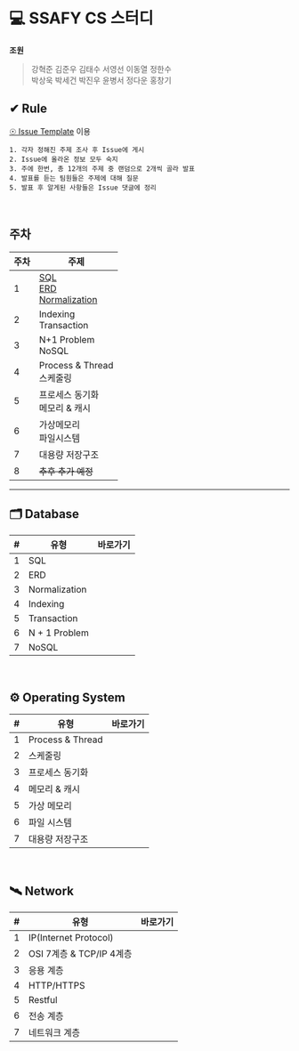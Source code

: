 # 💻 SSAFY CS 스터디

<b>조원</b>

> 강혁준 김준우 김태수 서영선 이동열 정한수<br/>
> 박상욱 박세건 박진우 윤병서 정다운 홍창기

## ✔ Rule

[☉ Issue Template](https://github.com/CSSAFTUDY/CS_STUDY/issues) 이용

```
1. 각자 정해진 주제 조사 후 Issue에 게시
2. Issue에 올라온 정보 모두 숙지
3. 주에 한번, 총 12개의 주제 중 랜덤으로 2개씩 골라 발표
4. 발표를 듣는 팀원들은 주제에 대해 질문
5. 발표 후 알게된 사항들은 Issue 댓글에 정리
```

<br/>

## 주차

| 주차 | 주제                                        |
| ---- | ------------------------------------------- |
| 1    | [SQL](https://github.com/CSSAFTUDY/CS_STUDY/tree/main/DB/SQL) <br> [ERD](https://github.com/CSSAFTUDY/CS_STUDY/tree/main/DB/ERD) <br> [Normalization](https://github.com/CSSAFTUDY/CS_STUDY/tree/main/DB/Normalization) |
| 2    | Indexing <br> Transaction                   |
| 3    | N+1 Problem <br> NoSQL                      |
| 4    | Process & Thread <br> 스케줄링              |
| 5    | 프로세스 동기화 <br> 메모리 & 캐시          |
| 6    | 가상메모리 <br> 파일시스템                  |
| 7    | 대용량 저장구조                             |
| 8    | <del>추후 추가 예정</del>                   |

<hr>

## 🗂️ Database

| #   | 유형          | 바로가기 |
| --- | ------------- | -------- |
| 1   | SQL           | []()     |
| 2   | ERD           | []()     |
| 3   | Normalization | []()     |
| 4   | Indexing      | []()     |
| 5   | Transaction   | []()     |
| 6   | N + 1 Problem | []()     |
| 7   | NoSQL         | []()     |

<br/>

## ⚙️ Operating System

| #   | 유형             | 바로가기 |
| --- | ---------------- | -------- |
| 1   | Process & Thread | []()     |
| 2   | 스케줄링         | []()     |
| 3   | 프로세스 동기화  | []()     |
| 4   | 메모리 & 캐시    | []()     |
| 5   | 가상 메모리      | []()     |
| 6   | 파일 시스템      | []()     |
| 7   | 대용량 저장구조  | []()     |

<br/>

## 🛰️ Network

| #   | 유형                     | 바로가기 |
| --- | ------------------------ | -------- |
| 1   | IP(Internet Protocol)    | []()     |
| 2   | OSI 7계층 & TCP/IP 4계층 | []()     |
| 3   | 응용 계층                | []()     |
| 4   | HTTP/HTTPS               | []()     |
| 5   | Restful                  | []()     |
| 6   | 전송 계층                | []()     |
| 7   | 네트워크 계층            | []()     |
